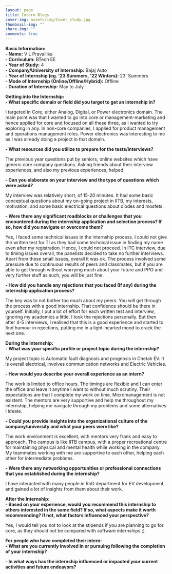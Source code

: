```yaml
---
layout: page
title: Intern Blogs
cover-img: assets/img/Cover_study.jpg
thumbnail-img: ""
share-img: ""
comments: true
---
```


**Basic Information:**\
 **- Name:** V L Pravallika\
 **- Curriculum:** BTech EE\
 **- Year of Study:** 4\
 **- Company/University of Internship:** Bajaj Auto\
 **- Year of Internship (eg. \'23 Summers, \'22 Winters):** 23' Summers\
**- Mode of Internship (Online/Offline/Hybrid):** Offline\
 **- Duration of Internship:** May to July

**Getting into the Internship:**\
 **- What specific domain or field did you target to get an internship in?**

I targeted in Core, either Analog, Digital, or Power electronics domain. The main point was that I wanted to go into core or management-marketing and hence applied for core and focused on all these three, as I wanted to try exploring in any. In non-core companies, I applied for product management and operations management roles. Power electronics was interesting to me as I was already doing a project in that domain.

**- What resources did you utilize to prepare for the tests/interviews?**

The previous year questions put by seniors, online websites which have generic core company questions. Asking friends about their interview experiences, and also my previous experiences, helped.

**- Can you elaborate on your interview and the type of questions which were asked?**

My interview was relatively short, of 15-20 minutes. It had some basic conceptual questions about my on-going project in IITB, my interests, motivation, and some basic electrical questions about diodes and mosfets.

**- Were there any significant roadblocks or challenges that you encountered during the internship application and selection process? If so, how did you navigate or overcome them?**

Yes, I faced some technical issues in the internship process. I could not give the written test for TI as they had some technical issue in finding my name even after my registration. Hence, I could not proceed. In ITC interview, due to timing issues overall, the panelists decided to take no further interviews. Apart from these small issues, overall it was ok. The process involved some pressure due to continuous results of peers and classmates, but if you are able to get through without worrying much about your future and PPO and very
further stuff as such, you will be just fine.

**- How did you handle any rejections that you faced (If any) during the internship application process?**

The key was to not bother too much about my peers. You will get through the process with a good internship. That confidence should be there in yourself. Initially, I put a lot of effort for each written test and interview, ignoring my academics a little. I took the rejections personally. But then after 4-5 interviews, I realised that this is a good experience and started to find humour in rejections, putting me in a light-hearted mood to crack the next one.

**During the Internship:**\
 **- What was your specific profile or project topic during the internship?**

My project topic is Automatic fault diagnosis and prognosis in Chetak EV. It is overall electrical, involves communication networks and Electric Vehicles.

**- How would you describe your overall experience as an intern?**

The work is limited to office hours. The timings are flexible and I can enter the office and leave it anytime I want to without much scrutiny. Their expectations are that I complete my work on time. Micromanagement is not existent. The mentors are very supportive and help me throughout my internship, helping me navigate through my problems and some alternatives I ideate.

**- Could you provide insights into the organizational culture of the company/university and what your peers were like?**

The work environment is excellent, with mentors very frank and easy to approach. The campus is like IITB campus, with a proper recreational centre for maintaining physical and mental health while working in the company. My teammates working with me are supportive to each other, helping each other for intermediate problems.

**- Were there any networking opportunities or professional connections that you established during the internship?**

I have interacted with many people in RnD department for EV development, and gained a lot of insights from them about their work.

**After the Internship:**\
 **- Based on your experience, would you recommend this internship to others interested in the same field? If so, what aspects make it worth recommending? If not, what factors influenced your perspective?**

Yes, I would tell you not to look at the stipends if you are planning to go for core, as they should not be compared with software internships ;)

**For people who have completed their intern:**\
 **- What are you currently involved in or pursuing following the completion of your internship?**

**- In what ways has the internship influenced or impacted your current activities and future endeavors?**
